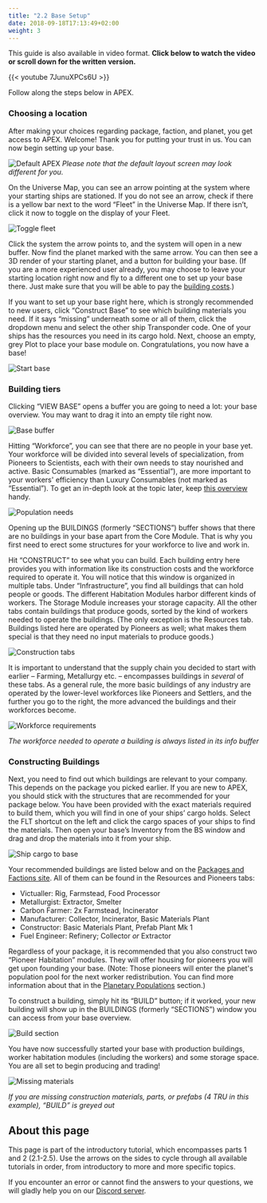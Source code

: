 ```yaml
---
title: "2.2 Base Setup"
date: 2018-09-18T17:13:49+02:00
weight: 3
---
```


This guide is also available in video format. __Click below to watch the video or scroll down for the written version.__

{{< youtube 7JunuXPCs6U >}}

Follow along the steps below in APEX.


### Choosing a location
After making your choices regarding package, faction, and planet, you get access to APEX. Welcome! Thank you for putting your trust in us. You can now begin setting up your base.

![Default APEX](default-apex.png)
_Please note that the default layout screen may look different for you._

On the Universe Map, you can see an arrow pointing at the system where your starting ships are stationed. If you do not see an arrow, check if there is a yellow bar next to the word “Fleet” in the Universe Map. If there isn’t, click it now to toggle on the display of your Fleet.

![Toggle fleet](fleet.gif)

Click the system the arrow points to, and the system will open in a new buffer. Now find the planet marked with the same arrow. You can then see a 3D render of your starting planet, and a button for building your base. (If you are a more experienced user already, you may choose to leave your starting location right now and fly to a different one to set up your base there. Just make sure that you will be able to pay the [building costs](../../wiki/building-costs).)

If you want to set up your base right here, which is strongly recommended to new users, click “Construct Base” to see which building materials you need. If it says “missing” underneath some or all of them, click the dropdown menu and select the other ship Transponder code. One of your ships has the resources you need in its cargo hold. Next, choose an empty, grey Plot to place your base module on. Congratulations, you now have a base!

![Start base](basebuilding.gif)

### Building tiers

Clicking “VIEW BASE” opens a buffer you are going to need a lot: your base overview. You may want to drag it into an empty tile right now.

![Base buffer](base-buffer.png)

Hitting “Workforce”, you can see that there are no people in your base yet. Your workforce will be divided into several levels of specialization, from Pioneers to Scientists, each with their own needs to stay nourished and active. Basic Consumables (marked as “Essential”), are more important to your workers' efficiency than Luxury Consumables (not marked as “Essential”). To get an in-depth look at the topic later, keep [this overview](../../wiki/efficiency-factors) handy.

![Population needs](population-needs.png)

Opening up the BUILDINGS (formerly “SECTIONS”) buffer shows that there are no buildings in your base apart from the Core Module. That is why you first need to erect some structures for your workforce to live and work in.

Hit “CONSTRUCT” to see what you can build. Each building entry here provides you with information like its construction costs and the workforce required to operate it. You will notice that this window is organized in multiple tabs. Under “Infrastructure”, you find all buildings that can hold people or goods. The different Habitation Modules harbor different kinds of workers. The Storage Module increases your storage capacity. All the other tabs contain buildings that produce goods, sorted by the kind of workers needed to operate the buildings. (The only exception is the Resources tab. Buildings listed here are operated by Pioneers as well; what makes them special is that they need no input materials to produce goods.)

![Construction tabs](construction-tabs.png)

It is important to understand that the supply chain you decided to start with earlier – Farming, Metallurgy etc. – encompasses buildings in _several_ of these tabs. As a general rule, the more basic buildings of any industry are operated by the lower-level workforces like Pioneers and Settlers, and the further you go to the right, the more advanced the buildings and their workforces become.

![Workforce requirements](required-workforce.gif)

_The workforce needed to operate a building is always listed in its info buffer_

### Constructing Buildings

Next, you need to find out which buildings are relevant to your company. This depends on the package you picked earlier. If you are new to APEX, you should stick with the structures that are recommended for your package below. You have been provided with the exact materials required to build them, which you will find in one of your ships’ cargo holds. Select the FLT shortcut on the left and click the cargo spaces of your ships to find the materials. Then open your base’s Inventory from the BS window and drag and drop the materials into it from your ship.

![Ship cargo to base](items-ship-to-base.gif)

Your recommended buildings are listed below and on the [Packages and Factions site](../../wiki/packages-factions). All of them can be found in the Resources and Pioneers tabs:

* Victualler: Rig, Farmstead, Food Processor  
* Metallurgist: Extractor, Smelter  
* Carbon Farmer: 2x Farmstead, Incinerator  
* Manufacturer: Collector, Incinerator, Basic Materials Plant  
* Constructor: Basic Materials Plant, Prefab Plant Mk 1  
* Fuel Engineer: Refinery; Collector _or_ Extractor

Regardless of your package, it is recommended that you also construct two “Pioneer Habitation” modules. They will offer housing for pioneers you will get upon founding your base. (Note: Those pioneers will enter the planet's population pool for the next worker redistribution. You can find more information about that in the [Planetary Populations](../../tutorials/planetary-population) section.)

To construct a building, simply hit its  “BUILD” button; if it worked, your new building will show up in the BUILDINGS (formerly “SECTIONS”) window you can access from your base overview.

![Build section](build-section.png)

You have now successfully started your base with production buildings, worker habitation modules (including the workers) and some storage space. You are all set to begin producing and trading!

![Missing materials](missing-materials-new.png)

_If you are missing construction materials, parts, or prefabs (4 TRU in this example), “BUILD” is greyed out_


## About this page

This page is part of the introductory tutorial, which encompasses parts 1 and 2 (2.1-2.5). Use the arrows on the sides to cycle through all available tutorials in order, from introductory to more and more specific topics.

If you encounter an error or cannot find the answers to your questions, we will gladly help you on our [Discord server](https://discordapp.com/invite/G7gj7PT).
